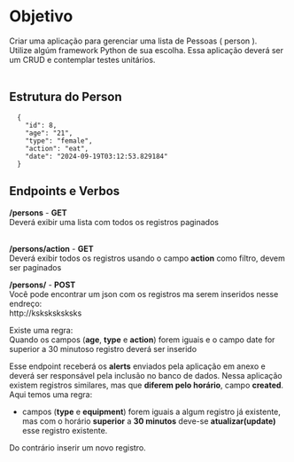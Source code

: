 # Objetivo

Criar uma aplicação para gerenciar uma lista de Pessoas ( person ).<br>
Utilize algúm framework Python de sua escolha. Essa aplicação deverá ser um CRUD e contemplar testes unitários.<br><br>

## Estrutura do Person ##
```
  {
    "id": 8,
    "age": "21",
    "type": "female",
    "action": "eat",
    "date": "2024-09-19T03:12:53.829184"
  }

```

## Endpoints e Verbos ##
**/persons** - **GET**<br>
Deverá exibir uma lista com todos os registros paginados<br><br>

**/persons/action** - **GET**<br>
Deverá exibir todos os registros usando o campo **action** como filtro, devem ser paginados

**/persons/** - **POST**<br>
Você pode encontrar um json com os registros ma serem inseridos nesse endreço:<br>
http://ksksksksksks

Existe uma regra:<br>
Quando os campos (**age**, **type** e **action**) forem iguais e o campo date for superior a 30 minutoso registro deverá ser inserido

Esse endpoint receberá os **alerts** enviados pela aplicação em anexo e deverá ser responsável pela inclusão no banco de dados. Nessa aplicação existem registros similares, mas que **diferem pelo horário**, campo **created**.<br>
Aqui temos uma regra:<br>
- campos (**type** e **equipment**) forem iguais a algum registro já existente, mas com o horário **superior** a **30 minutos** deve-se **atualizar(update)** esse registro existente.<br>

Do contrário inserir um novo registro.




